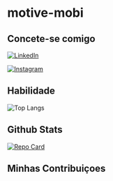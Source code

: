 # motive-mobi

## Concete-se comigo

[![LinkedIn](https://img.shields.io/badge/LinkedIn-000?style=for-the-badge&logo=linkedin&logoColor=0E76A8)](https://www.linkedin.com/in/alexandre-tucunduva-671472106/)

[![Instagram](https://img.shields.io/badge/Instagram-000?style=for-the-badge&logo=instagram)](https://www.instagram.com/aletucun/)

## Habilidade

![Top Langs](https://github-readme-stats-git-masterrstaa-rickstaa.vercel.app/api/top-langs/?username=motive-mobi&layout=compact&bg_color=000&border_color=30A3DC&title_color=E94D5F&text_color=FFF)

## Github Stats

[![Repo Card](https://github-readme-stats.vercel.app/api/pin/?username=Quijaua&repo=biko&bg_color=000&border_color=30A3DC&show_icons=true&icon_color=30A3DC&title_color=E94D5F&text_color=FFF)](https://github.com/SEUUSERNAME/SEUREPOSITORIO)

## Minhas Contribuiçoes